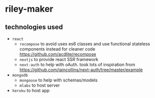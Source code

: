 # riley-maker

## technologies used

* `react`
  * `recompose` to avoid uses es6 classes and use functional stateless components instead for cleaner code https://github.com/acdlite/recompose
  * `nextjs` to provide react SSR framework
  * `next-auth` to help with oAuth. took lots of inspiration from https://github.com/iaincollins/next-auth/tree/master/example
* `mongodb`
  * `mongoose` to help with schemas/models
  * `mlabs` to host server
* `heroku` to host app
